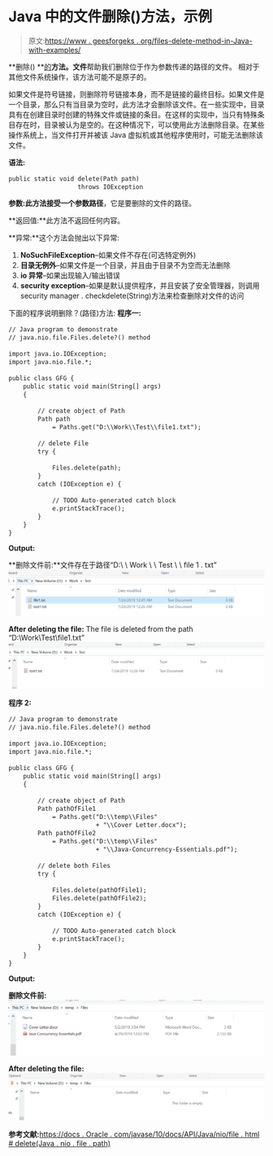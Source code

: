 # Java 中的文件删除()方法，示例

> 原文:[https://www . geesforgeks . org/files-delete-method-in-Java-with-examples/](https://www.geeksforgeeks.org/files-delete-method-in-java-with-examples/)

**删除() **[的](https://www.geeksforgeeks.org/tag/java-nio-file-package/)**方法。文件**帮助我们删除位于作为参数传递的路径的文件。
相对于其他文件系统操作，该方法可能不是原子的。

如果文件是符号链接，则删除符号链接本身，而不是链接的最终目标。如果文件是一个目录，那么只有当目录为空时，此方法才会删除该文件。在一些实现中，目录具有在创建目录时创建的特殊文件或链接的条目。在这样的实现中，当只有特殊条目存在时，目录被认为是空的。在这种情况下，可以使用此方法删除目录。在某些操作系统上，当文件打开并被该 Java 虚拟机或其他程序使用时，可能无法删除该文件。

**语法:**

```
public static void delete(Path path)
                   throws IOException

```

**参数:**此方法接受一个参数**路径**，它是要删除的文件的路径。

**返回值:**此方法不返回任何内容。

**异常:**这个方法会抛出以下异常:

1.  **NoSuchFileException**–如果文件不存在(可选特定例外)
2.  **目录无例外**–如果文件是一个目录，并且由于目录不为空而无法删除
3.  **io 异常**–如果出现输入/输出错误
4.  **security exception**–如果是默认提供程序，并且安装了安全管理器，则调用 security manager . checkdelete(String)方法来检查删除对文件的访问

下面的程序说明删除？(路径)方法:
**程序一:**

```
// Java program to demonstrate
// java.nio.file.Files.delete?() method

import java.io.IOException;
import java.nio.file.*;

public class GFG {
    public static void main(String[] args)
    {

        // create object of Path
        Path path
            = Paths.get("D:\\Work\\Test\\file1.txt");

        // delete File
        try {

            Files.delete(path);
        }
        catch (IOException e) {

            // TODO Auto-generated catch block
            e.printStackTrace();
        }
    }
}
```

**Output:**

**删除文件前:**文件存在于路径“D:\ \ Work \ \ Test \ \ file 1 . txt”
![](img/2f56f8399a493cabad92a72ed7d4818e.png)

**After deleting the file:** The file is deleted from the path “D:\\Work\\Test\\file1.txt”![](img/2acb0c359d0bd7d56c7ec23351453d3e.png)

**程序 2:**

```
// Java program to demonstrate
// java.nio.file.Files.delete?() method

import java.io.IOException;
import java.nio.file.*;

public class GFG {
    public static void main(String[] args)
    {

        // create object of Path
        Path pathOfFile1
            = Paths.get("D:\\temp\\Files"
                        + "\\Cover Letter.docx");
        Path pathOfFile2
            = Paths.get("D:\\temp\\Files"
                        + "\\Java-Concurrency-Essentials.pdf");

        // delete both Files
        try {

            Files.delete(pathOfFile1);
            Files.delete(pathOfFile2);
        }
        catch (IOException e) {

            // TODO Auto-generated catch block
            e.printStackTrace();
        }
    }
}
```

**Output:**

**删除文件前:**
![](img/e3c6d573eaa7bf96292cb02527fc8b54.png)

**After deleting the file:**![](img/c3c5202d78f129e48eeefa2bd48e6124.png)

**参考文献:**[https://docs . Oracle . com/javase/10/docs/API/Java/nio/file . html # delete(Java . nio . file . path)](https://docs.oracle.com/javase/10/docs/api/java/nio/file/Files.html#delete(java.nio.file.Path))